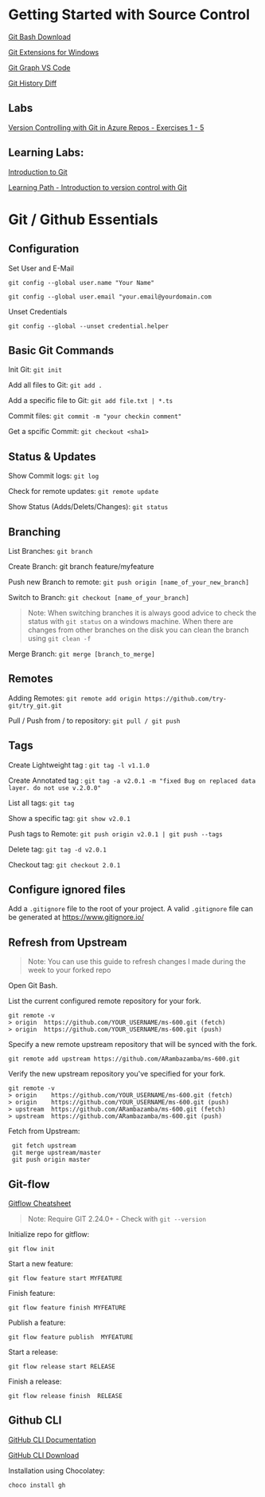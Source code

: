 # Getting Started with Source Control

[Git Bash Download](https://git-scm.com/downloads)

[Git Extensions for Windows](https://sourceforge.net/projects/gitextensions/)

[Git Graph VS Code](https://marketplace.visualstudio.com/items?itemName=mhutchie.git-graph)

[Git History Diff](https://marketplace.visualstudio.com/items?itemName=huizhou.githd)

## Labs

[Version Controlling with Git in Azure Repos - Exercises 1 - 5](https://www.azuredevopslabs.com/labs/azuredevops/git/)

## Learning Labs:

[Introduction to Git](https://docs.microsoft.com/en-us/learn/modules/intro-to-git/)

[Learning Path - Introduction to version control with Git](https://docs.microsoft.com/en-us/learn/paths/intro-to-vc-git/)

# Git / Github Essentials

## Configuration

Set User and E-Mail

`git config --global user.name "Your Name"`

`git config --global user.email "your.email@yourdomain.com`

Unset Credentials

`git config --global --unset credential.helper`

## Basic Git Commands

Init Git: `git init`

Add all files to Git: `git add .`

Add a specific file to Git: `git add file.txt | *.ts`

Commit files: `git commit -m "your checkin comment"`

Get a spcific Commit: `git checkout <sha1>`

## Status & Updates

Show Commit logs: `git log`

Check for remote updates: `git remote update`

Show Status (Adds/Delets/Changes): `git status`

## Branching

List Branches: `git branch`

Create Branch: git branch feature/myfeature

Push new Branch to remote: `git push origin [name_of_your_new_branch]`

Switch to Branch: `git checkout [name_of_your_branch]`

> Note: When switching branches it is always good advice to check the status with `git status` on a windows machine. When there are changes from other branches on the disk you can clean the branch using `git clean -f`

Merge Branch: `git merge [branch_to_merge]`

## Remotes

Adding Remotes: `git remote add origin https://github.com/try-git/try_git.git`

Pull / Push from / to repository: `git pull / git push`

## Tags

Create Lightweight tag : `git tag -l v1.1.0`

Create Annotated tag : `git tag -a v2.0.1 -m "fixed Bug on replaced data layer. do not use v.2.0.0"`

List all tags: `git tag`

Show a specific tag: `git show v2.0.1`

Push tags to Remote: `git push origin v2.0.1 | git push --tags`

Delete tag: `git tag -d v2.0.1`

Checkout tag: `git checkout 2.0.1`

## Configure ignored files

Add a `.gitignore` file to the root of your project. A valid `.gitignore` file can be generated at https://www.gitignore.io/

## Refresh from Upstream

> Note: You can use this guide to refresh changes I made during the week to your forked repo

Open Git Bash.

List the current configured remote repository for your fork.

```
git remote -v
> origin  https://github.com/YOUR_USERNAME/ms-600.git (fetch)
> origin  https://github.com/YOUR_USERNAME/ms-600.git (push)
```

Specify a new remote upstream repository that will be synced with the fork.

```
git remote add upstream https://github.com/ARambazamba/ms-600.git
```

Verify the new upstream repository you've specified for your fork.

```
git remote -v
> origin    https://github.com/YOUR_USERNAME/ms-600.git (fetch)
> origin    https://github.com/YOUR_USERNAME/ms-600.git (push)
> upstream  https://github.com/ARambazamba/ms-600.git (fetch)
> upstream  https://github.com/ARambazamba/ms-600.git (push)
```

Fetch from Upstream:

```
 git fetch upstream
 git merge upstream/master
 git push origin master
```

## Git-flow

[Gitflow Cheatsheet](https://danielkummer.github.io/git-flow-cheatsheet/)

> Note: Require GIT 2.24.0+ - Check with `git --version`

Initialize repo for gitflow:

```
git flow init
```

Start a new feature:

```
git flow feature start MYFEATURE
```

Finish feature:

```
git flow feature finish MYFEATURE
```

Publish a feature:

```
git flow feature publish  MYFEATURE
```

Start a release:

```
git flow release start RELEASE
```

Finish a release:

```
git flow release finish  RELEASE
```

## Github CLI

[GitHub CLI Documentation](https://cli.github.com/manual/)

[GitHub CLI Download](https://github.com/cli/cli/releases/download/v1.1.0/gh_1.1.0_windows_amd64.msi)

Installation using Chocolatey:

```
choco install gh
```
